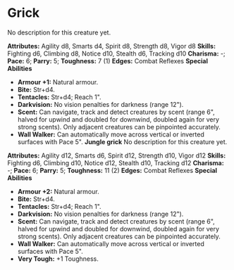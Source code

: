 # Grick

No description for this creature yet.

**Attributes:** Agility d8, Smarts d4, Spirit d8, Strength d8, Vigor d8
**Skills:** Fighting d6, Climbing d8, Notice d10, Stealth d6, Tracking
d10
**Charisma:** -; **Pace:** 6; **Parry:** 5; **Toughness:** 7 (1)
**Edges:** Combat Reflexes
**Special Abilities**

- **Armour +1:** Natural armour.
- **Bite:** Str+d4.
- **Tentacles:** Str+d4; Reach 1".
- **Darkvision:** No vision penalties for darkness (range 12").
- **Scent:** Can navigate, track and detect creatures by scent (range
6", halved for upwind and doubled for downwind, doubled again for very
strong scents). Only adjacent creatures can be pinpointed accurately.
- **Wall Walker:** Can automatically move across vertical or inverted
surfaces with Pace 5".
**Jungle grick**
No description for this creature yet.

**Attributes:** Agility d12, Smarts d6, Spirit d12, Strength d10, Vigor
d12
**Skills:** Fighting d6, Climbing d10, Notice d12, Stealth d10, Tracking
d12
**Charisma:** -; **Pace:** 6; **Parry:** 5; **Toughness:** 11 (2)
**Edges:** Combat Reflexes
**Special Abilities**

- **Armour +2:** Natural armour.
- **Bite:** Str+d4.
- **Tentacles:** Str+d4; Reach 1".
- **Darkvision:** No vision penalties for darkness (range 12").
- **Scent:** Can navigate, track and detect creatures by scent (range
6", halved for upwind and doubled for downwind, doubled again for very
strong scents). Only adjacent creatures can be pinpointed accurately.
- **Wall Walker:** Can automatically move across vertical or inverted
surfaces with Pace 5".
- **Very Tough:** +1 Toughness.
